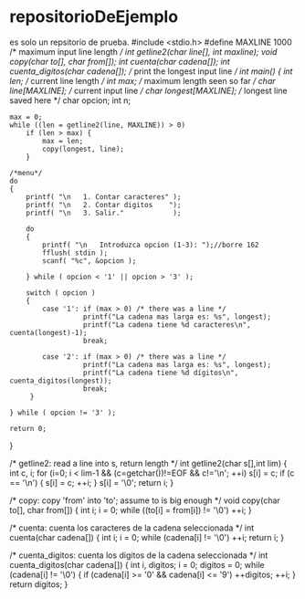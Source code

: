 # repositorioDeEjemplo
es solo un repsitorio de prueba.
#include <stdio.h>
#define MAXLINE 1000 /* maximum input line length */
int getline2(char line[], int maxline);
void copy(char to[], char from[]);
int cuenta(char cadena[]);
int cuenta_digitos(char cadena[]);
/* print the longest input line */
int main()
{
    int len; /* current line length */
    int max; /* maximum length seen so far */
    char line[MAXLINE]; /* current input line */
    char longest[MAXLINE]; /* longest line saved here */
    char opcion;
    int n;

    max = 0;
    while ((len = getline2(line, MAXLINE)) > 0)
        if (len > max) {
            max = len;
            copy(longest, line);
        }

    /*menu*/
    do
    {
        printf( "\n   1. Contar caracteres" );
        printf( "\n   2. Contar digitos    ");
        printf( "\n   3. Salir."            );

        do
        {
            printf( "\n   Introduzca opcion (1-3): ");//borre 162
            fflush( stdin );
            scanf( "%c", &opcion );

        } while ( opcion < '1' || opcion > '3' );

        switch ( opcion )
        {
            case '1': if (max > 0) /* there was a line */
                      printf("La cadena mas larga es: %s", longest);
                      printf("La cadena tiene %d caracteres\n", cuenta(longest)-1);
                      break;

            case '2': if (max > 0) /* there was a line */
                      printf("La cadena mas larga es: %s", longest);
                      printf("La cadena tiene %d dígitos\n", cuenta_digitos(longest));
                      break;
         }

    } while ( opcion != '3' );

    return 0;
}

/* getline2: read a line into s, return length */
int getline2(char s[],int lim)
{
    int c, i;
    for (i=0; i < lim-1 && (c=getchar())!=EOF && c!='\n'; ++i)
        s[i] = c;
    if (c == '\n') {
        s[i] = c;
        ++i;
    }
    s[i] = '\0';
    return i;
}

/* copy: copy 'from' into 'to'; assume to is big enough */
void copy(char to[], char from[])
{
    int i;
    i = 0;
    while ((to[i] = from[i]) != '\0')
        ++i;
}

/* cuenta: cuenta los caracteres de la cadena seleccionada */
int cuenta(char cadena[])
{
    int i;
    i = 0;
    while (cadena[i] != '\0')
        ++i;
    return i;
}

/* cuenta_digitos: cuenta los digitos de la cadena seleccionada */
int cuenta_digitos(char cadena[])
{
    int i, digitos;
    i = 0;
    digitos = 0;
    while (cadena[i] != '\0')
    {
        if (cadena[i] >= '0' && cadena[i] <= '9')
            ++digitos;
        ++i;
    }
    return digitos;
}
